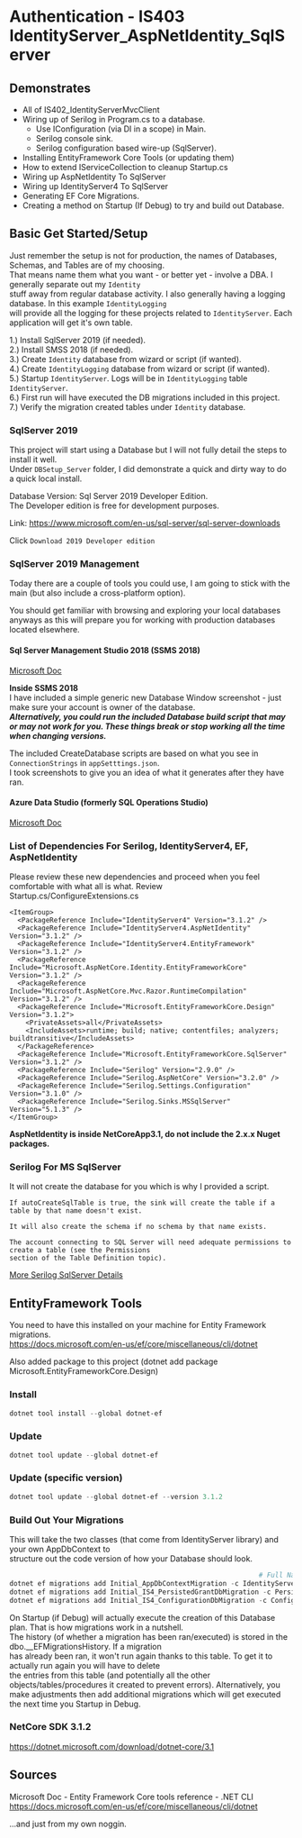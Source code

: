 # Authentication - IS403 IdentityServer_AspNetIdentity_SqlServer

## Demonstrates

 * All of IS402_IdentityServerMvcClient
 * Wiring up of Serilog in Program.cs to a database.
   * Use IConfiguration (via DI in a scope) in Main.
   * Serilog console sink.
   * Serilog configuration based wire-up (SqlServer).
 * Installing EntityFramework Core Tools (or updating them)
 * How to extend IServiceCollection to cleanup Startup.cs
 * Wiring up AspNetIdentity To SqlServer
 * Wiring up IdentityServer4 To SqlServer
 * Generating EF Core Migrations.
 * Creating a method on Startup (If Debug) to try and build out Database.

## Basic Get Started/Setup
Just remember the setup is not for production, the names of Databases, Schemas, and Tables are of my choosing.  
That means name them what you want - or better yet - involve a DBA. I generally separate out my `Identity`  
stuff away from regular database activity. I also generally having a logging database. In this example `IdentityLogging`  
will provide all the logging for these projects related to `IdentityServer`. Each application will get it's own
table.

 1.) Install SqlServer 2019 (if needed).  
 2.) Install SMSS 2018 (if needed).  
 3.) Create `Identity` database from wizard or script (if wanted).  
 4.) Create `IdentityLogging` database from wizard or script (if wanted).  
 5.) Startup `IdentityServer`. Logs will be in `IdentityLogging` table `IdentityServer`.  
 6.) First run will have executed the DB migrations included in this project.  
 7.) Verify the migration created tables under `Identity` database.  

### SqlServer 2019
This project will start using a Database but I will not fully detail the steps to install it well.  
Under `DBSetup_Server` folder, I did demonstrate a quick and dirty way to do a quick local install.  

Database Version: Sql Server 2019 Developer Edition.  
The Developer edition is free for development purposes.  
  
Link: https://www.microsoft.com/en-us/sql-server/sql-server-downloads  

Click `Download 2019 Developer edition`  

### SqlServer 2019 Management  
Today there are a couple of tools you could use, I am going to stick with the main (but also include a cross-platform option).   

You should get familiar with browsing and exploring your local databases anyways as this will prepare you for working with production databases located elsewhere.  

#### Sql Server Management Studio 2018 (SSMS 2018)
[Microsoft Doc](https://docs.microsoft.com/en-us/sql/ssms/download-sql-server-management-studio-ssms?view=sql-server-ver15)

**Inside SSMS 2018**  
I have included a simple generic new Database Window screenshot - just make sure your account is owner of the database.  
***Alternatively, you could run the included Database build script that may or may not work for you. These things break or stop working all the time when changing versions.***  

The included CreateDatabase scripts are based on what you see in `ConnectionStrings` in `appSetttings.json`.  
I took screenshots to give you an idea of what it generates after they have ran.

#### Azure Data Studio (formerly SQL Operations Studio)  
[Microsoft Doc](https://docs.microsoft.com/en-us/sql/azure-data-studio/download-azure-data-studio?view=sql-server-ver15)   

### List of Dependencies For Serilog, IdentityServer4, EF, AspNetIdentity
Please review these new dependencies and proceed when you feel comfortable with what all is what. Review Startup.cs/ConfigureExtensions.cs  

    <ItemGroup>
      <PackageReference Include="IdentityServer4" Version="3.1.2" />
      <PackageReference Include="IdentityServer4.AspNetIdentity" Version="3.1.2" />
      <PackageReference Include="IdentityServer4.EntityFramework" Version="3.1.2" />
      <PackageReference Include="Microsoft.AspNetCore.Identity.EntityFrameworkCore" Version="3.1.2" />
      <PackageReference Include="Microsoft.AspNetCore.Mvc.Razor.RuntimeCompilation" Version="3.1.2" />
      <PackageReference Include="Microsoft.EntityFrameworkCore.Design" Version="3.1.2">
        <PrivateAssets>all</PrivateAssets>
        <IncludeAssets>runtime; build; native; contentfiles; analyzers; buildtransitive</IncludeAssets>
      </PackageReference>
      <PackageReference Include="Microsoft.EntityFrameworkCore.SqlServer" Version="3.1.2" />
      <PackageReference Include="Serilog" Version="2.9.0" />
      <PackageReference Include="Serilog.AspNetCore" Version="3.2.0" />
      <PackageReference Include="Serilog.Settings.Configuration" Version="3.1.0" />
      <PackageReference Include="Serilog.Sinks.MSSqlServer" Version="5.1.3" />
    </ItemGroup>

**AspNetIdentity is inside NetCoreApp3.1, do not include the 2.x.x Nuget packages.**

### Serilog For MS SqlServer
It will not create the database for you which is why I provided a script.
```
If autoCreateSqlTable is true, the sink will create the table if a table by that name doesn't exist.  

It will also create the schema if no schema by that name exists. 

The account connecting to SQL Server will need adequate permissions to create a table (see the Permissions  
section of the Table Definition topic).
```

[More Serilog SqlServer Details](https://github.com/serilog/serilog-sinks-mssqlserver)

## EntityFramework Tools
You need to have this installed on your machine for Entity Framework migrations.  
https://docs.microsoft.com/en-us/ef/core/miscellaneous/cli/dotnet  

Also added package to this project (dotnet add package Microsoft.EntityFrameworkCore.Design)  

### Install

```powershell
dotnet tool install --global dotnet-ef
```

### Update

```powershell
dotnet tool update --global dotnet-ef
```

### Update (specific version)  

```powershell
dotnet tool update --global dotnet-ef --version 3.1.2  
```

### Build Out Your Migrations
This will take the two classes (that come from IdentityServer library) and your own AppDbContext to  
structure out the code version of how your Database should look.  

```powershell
                                                              # Full Name Space To AppDbContext
dotnet ef migrations add Initial_AppDbContextMigration -c IdentityServer.Data.AppDbContext -o Data/Migrations/ApplicationDb  
dotnet ef migrations add Initial_IS4_PersistedGrantDbMigration -c PersistedGrantDbContext -o Data/Migrations/PersistedGrantDb  
dotnet ef migrations add Initial_IS4_ConfigurationDbMigration -c ConfigurationDbContext -o Data/Migrations/ConfigurationDb  
```

On Startup (if Debug) will actually execute the creation of this Database plan. That is how migrations work in a nutshell.  
The history (of whether a migration has been ran/executed) is stored in the dbo.__EFMigrationsHistory. If a migration  
has already been ran, it won't run again thanks to this table. To get it to actually run again you will have to delete  
the entries from this table (and potentially all the other objects/tables/procedures it created to prevent errors). Alternatively,
you make adjustments then add additional migrations which will get executed the next time you Startup in Debug.

### NetCore SDK 3.1.2
https://dotnet.microsoft.com/download/dotnet-core/3.1  

## Sources

Microsoft Doc - Entity Framework Core tools reference - .NET CLI
https://docs.microsoft.com/en-us/ef/core/miscellaneous/cli/dotnet  

...and just from my own noggin.